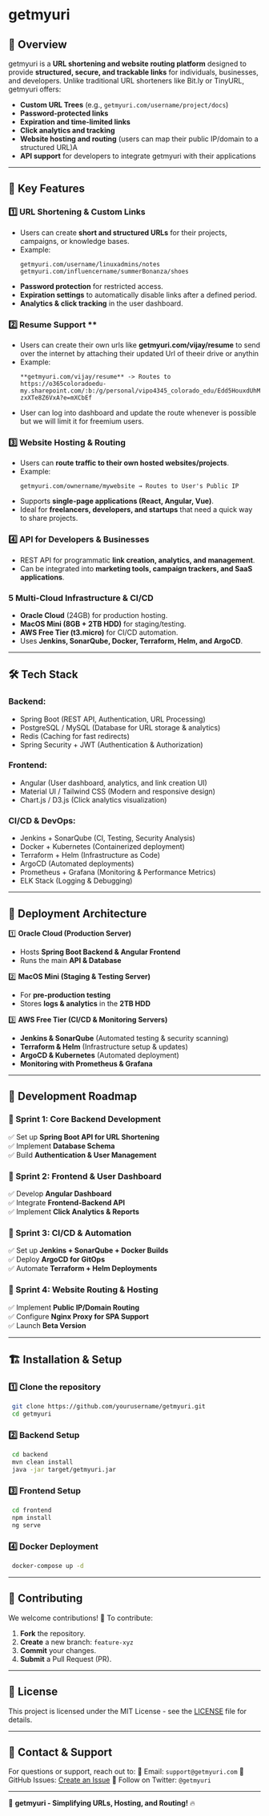# getmyuri

## 🚀 Overview
getmyuri is a **URL shortening and website routing platform** designed to provide **structured, secure, and trackable links** for individuals, businesses, and developers. Unlike traditional URL shorteners like Bit.ly or TinyURL, getmyuri offers:

- **Custom URL Trees** (e.g., `getmyuri.com/username/project/docs`)
- **Password-protected links**
- **Expiration and time-limited links**
- **Click analytics and tracking**
- **Website hosting and routing** (users can map their public IP/domain to a structured URL)A
- **API support** for developers to integrate getmyuri with their applications

---

## 🌟 Key Features
### **1️⃣ URL Shortening & Custom Links**
- Users can create **short and structured URLs** for their projects, campaigns, or knowledge bases.
- Example:
  ```
  getmyuri.com/username/linuxadmins/notes
  getmyuri.com/influencername/summerBonanza/shoes
  ```
- **Password protection** for restricted access.
- **Expiration settings** to automatically disable links after a defined period.
- **Analytics & click tracking** in the user dashboard.

### 2️⃣ Resume Support **
- Users can create their own urls like **getmyuri.com/vijay/resume** to send over the internet by attaching their updated Url of theeir drive or anythin
- Example:
   ```
   **getmyuri.com/vijay/resume** -> Routes to  https://o365coloradoedu-my.sharepoint.com/:b:/g/personal/vipo4345_colorado_edu/Edd5HouxdUhMoPa1xWe0cSIBpJy1TgoxDj-zxXTe8Z6VxA?e=mXCbEf
   ```
 - User can log into dashboard and update the route whenever is possible but we will limit it for freemium users.

### **3️⃣ Website Hosting & Routing**
- Users can **route traffic to their own hosted websites/projects**.
- Example:
  ```
  getmyuri.com/ownername/mywebsite → Routes to User's Public IP
  ```
- Supports **single-page applications (React, Angular, Vue)**.
- Ideal for **freelancers, developers, and startups** that need a quick way to share projects.

### **4️⃣ API for Developers & Businesses**
- REST API for programmatic **link creation, analytics, and management**.
- Can be integrated into **marketing tools, campaign trackers, and SaaS applications**.

### **5 Multi-Cloud Infrastructure & CI/CD**
- **Oracle Cloud** (24GB) for production hosting.
- **MacOS Mini (8GB + 2TB HDD)** for staging/testing.
- **AWS Free Tier (t3.micro)** for CI/CD automation.
- Uses **Jenkins, SonarQube, Docker, Terraform, Helm, and ArgoCD**.

---

## 🛠 Tech Stack
### **Backend:**
- Spring Boot (REST API, Authentication, URL Processing)
- PostgreSQL / MySQL (Database for URL storage & analytics)
- Redis (Caching for fast redirects)
- Spring Security + JWT (Authentication & Authorization)

### **Frontend:**
- Angular (User dashboard, analytics, and link creation UI)
- Material UI / Tailwind CSS (Modern and responsive design)
- Chart.js / D3.js (Click analytics visualization)

### **CI/CD & DevOps:**
- Jenkins + SonarQube (CI, Testing, Security Analysis)
- Docker + Kubernetes (Containerized deployment)
- Terraform + Helm (Infrastructure as Code)
- ArgoCD (Automated deployments)
- Prometheus + Grafana (Monitoring & Performance Metrics)
- ELK Stack (Logging & Debugging)

---

## 📌 Deployment Architecture
1️⃣ **Oracle Cloud (Production Server)**  
   - Hosts **Spring Boot Backend & Angular Frontend**
   - Runs the main **API & Database**
   
2️⃣ **MacOS Mini (Staging & Testing Server)**  
   - For **pre-production testing**
   - Stores **logs & analytics** in the **2TB HDD**

3️⃣ **AWS Free Tier (CI/CD & Monitoring Servers)**  
   - **Jenkins & SonarQube** (Automated testing & security scanning)
   - **Terraform & Helm** (Infrastructure setup & updates)
   - **ArgoCD & Kubernetes** (Automated deployment)
   - **Monitoring with Prometheus & Grafana**

---

## 📌 Development Roadmap
### **📍 Sprint 1: Core Backend Development**
✅ Set up **Spring Boot API for URL Shortening**  
✅ Implement **Database Schema**  
✅ Build **Authentication & User Management**

### **📍 Sprint 2: Frontend & User Dashboard**
✅ Develop **Angular Dashboard**  
✅ Integrate **Frontend-Backend API**  
✅ Implement **Click Analytics & Reports**

### **📍 Sprint 3: CI/CD & Automation**
✅ Set up **Jenkins + SonarQube + Docker Builds**  
✅ Deploy **ArgoCD for GitOps**  
✅ Automate **Terraform + Helm Deployments**

### **📍 Sprint 4: Website Routing & Hosting**
✅ Implement **Public IP/Domain Routing**  
✅ Configure **Nginx Proxy for SPA Support**  
✅ Launch **Beta Version**

---

## 🏗 Installation & Setup
### **1️⃣ Clone the repository**
```sh
 git clone https://github.com/yourusername/getmyuri.git
 cd getmyuri
```

### **2️⃣ Backend Setup**
```sh
 cd backend
 mvn clean install
 java -jar target/getmyuri.jar
```

### **3️⃣ Frontend Setup**
```sh
 cd frontend
 npm install
 ng serve
```

### **4️⃣ Docker Deployment**
```sh
 docker-compose up -d
```

---

## 🤝 Contributing
We welcome contributions! 🚀 To contribute:
1. **Fork** the repository.
2. **Create** a new branch: `feature-xyz`
3. **Commit** your changes.
4. **Submit** a Pull Request (PR).

---

## 📄 License
This project is licensed under the MIT License - see the [LICENSE](LICENSE) file for details.

---

## 🎯 Contact & Support
For questions or support, reach out to:
📧 Email: `support@getmyuri.com`
📌 GitHub Issues: [Create an Issue](https://github.com/yourusername/getmyuri/issues)
🚀 Follow on Twitter: `@getmyuri`

---

🚀 **getmyuri - Simplifying URLs, Hosting, and Routing!** 🔥

